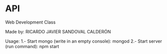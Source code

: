 # API
Web Development Class 

Made by: RICARDO JAVIER SANDOVAL CALDERÓN

Usage:
1.- Start mongo (write in an empty console): mongod
2.- Start server (run command): npm start

